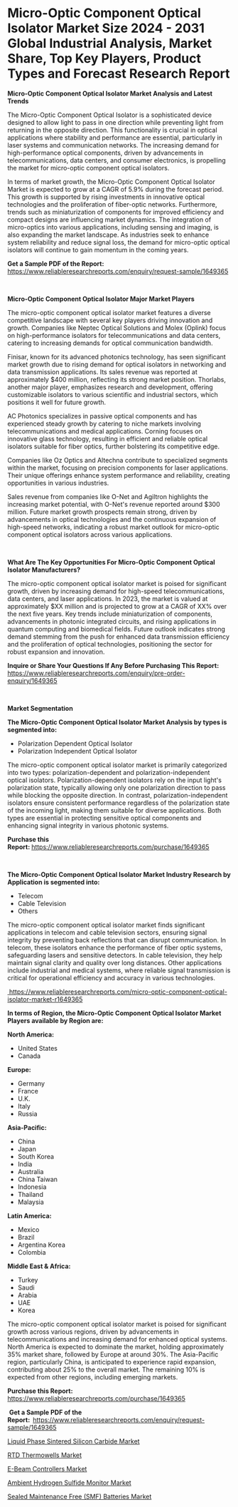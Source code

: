 <p><h1>Micro-Optic Component Optical Isolator Market Size 2024 - 2031 Global Industrial Analysis, Market Share, Top Key Players, Product Types and Forecast Research Report</h1></p><p><strong>Micro-Optic Component Optical Isolator Market Analysis and Latest Trends</strong></p>
<p><p>The Micro-Optic Component Optical Isolator is a sophisticated device designed to allow light to pass in one direction while preventing light from returning in the opposite direction. This functionality is crucial in optical applications where stability and performance are essential, particularly in laser systems and communication networks. The increasing demand for high-performance optical components, driven by advancements in telecommunications, data centers, and consumer electronics, is propelling the market for micro-optic component optical isolators.</p><p>In terms of market growth, the Micro-Optic Component Optical Isolator Market is expected to grow at a CAGR of 5.9% during the forecast period. This growth is supported by rising investments in innovative optical technologies and the proliferation of fiber-optic networks. Furthermore, trends such as miniaturization of components for improved efficiency and compact designs are influencing market dynamics. The integration of micro-optics into various applications, including sensing and imaging, is also expanding the market landscape. As industries seek to enhance system reliability and reduce signal loss, the demand for micro-optic optical isolators will continue to gain momentum in the coming years.</p></p>
<p><strong>Get a Sample PDF of the Report:&nbsp;</strong> <a href="https://www.reliableresearchreports.com/enquiry/request-sample/1649365?utm_campaign=33&utm_medium=2&utm_source=Github&utm_content=ia&utm_term=29122024&utm_id=micro-optic-component-optical-isolator">https://www.reliableresearchreports.com/enquiry/request-sample/1649365</a></p>
<p>&nbsp;</p>
<p><strong>Micro-Optic Component Optical Isolator Major Market Players</strong></p>
<p><p>The micro-optic component optical isolator market features a diverse competitive landscape with several key players driving innovation and growth. Companies like Neptec Optical Solutions and Molex (Oplink) focus on high-performance isolators for telecommunications and data centers, catering to increasing demands for optical communication bandwidth.</p><p>Finisar, known for its advanced photonics technology, has seen significant market growth due to rising demand for optical isolators in networking and data transmission applications. Its sales revenue was reported at approximately $400 million, reflecting its strong market position. Thorlabs, another major player, emphasizes research and development, offering customizable isolators to various scientific and industrial sectors, which positions it well for future growth.</p><p>AC Photonics specializes in passive optical components and has experienced steady growth by catering to niche markets involving telecommunications and medical applications. Corning focuses on innovative glass technology, resulting in efficient and reliable optical isolators suitable for fiber optics, further bolstering its competitive edge.</p><p>Companies like Oz Optics and Altechna contribute to specialized segments within the market, focusing on precision components for laser applications. Their unique offerings enhance system performance and reliability, creating opportunities in various industries.</p><p>Sales revenue from companies like O-Net and Agiltron highlights the increasing market potential, with O-Net's revenue reported around $300 million. Future market growth prospects remain strong, driven by advancements in optical technologies and the continuous expansion of high-speed networks, indicating a robust market outlook for micro-optic component optical isolators across various applications.</p></p>
<p>&nbsp;</p>
<p><strong>What Are The Key Opportunities For Micro-Optic Component Optical Isolator Manufacturers?</strong></p>
<p><p>The micro-optic component optical isolator market is poised for significant growth, driven by increasing demand for high-speed telecommunications, data centers, and laser applications. In 2023, the market is valued at approximately $XX million and is projected to grow at a CAGR of XX% over the next five years. Key trends include miniaturization of components, advancements in photonic integrated circuits, and rising applications in quantum computing and biomedical fields. Future outlook indicates strong demand stemming from the push for enhanced data transmission efficiency and the proliferation of optical technologies, positioning the sector for robust expansion and innovation.</p></p>
<p><strong>Inquire or Share Your Questions If Any Before Purchasing This Report:</strong> <a href="https://www.reliableresearchreports.com/enquiry/pre-order-enquiry/1649365?utm_campaign=33&utm_medium=2&utm_source=Github&utm_content=ia&utm_term=29122024&utm_id=micro-optic-component-optical-isolator">https://www.reliableresearchreports.com/enquiry/pre-order-enquiry/1649365</a></p>
<p>&nbsp;</p>
<p><strong>Market Segmentation</strong></p>
<p><strong>The Micro-Optic Component Optical Isolator Market Analysis by types is segmented into:</strong></p>
<p><ul><li>Polarization Dependent Optical Isolator</li><li>Polarization Independent Optical Isolator</li></ul></p>
<p><p>The micro-optic component optical isolator market is primarily categorized into two types: polarization-dependent and polarization-independent optical isolators. Polarization-dependent isolators rely on the input light's polarization state, typically allowing only one polarization direction to pass while blocking the opposite direction. In contrast, polarization-independent isolators ensure consistent performance regardless of the polarization state of the incoming light, making them suitable for diverse applications. Both types are essential in protecting sensitive optical components and enhancing signal integrity in various photonic systems.</p></p>
<p><strong>Purchase this Report:&nbsp;</strong><a href="https://www.reliableresearchreports.com/purchase/1649365?utm_campaign=33&utm_medium=2&utm_source=Github&utm_content=ia&utm_term=29122024&utm_id=micro-optic-component-optical-isolator">https://www.reliableresearchreports.com/purchase/1649365</a></p>
<p>&nbsp;</p>
<p><strong>The Micro-Optic Component Optical Isolator Market Industry Research by Application is segmented into:</strong></p>
<p><ul><li>Telecom</li><li>Cable Television</li><li>Others</li></ul></p>
<p><p>The micro-optic component optical isolator market finds significant applications in telecom and cable television sectors, ensuring signal integrity by preventing back reflections that can disrupt communication. In telecom, these isolators enhance the performance of fiber optic systems, safeguarding lasers and sensitive detectors. In cable television, they help maintain signal clarity and quality over long distances. Other applications include industrial and medical systems, where reliable signal transmission is critical for operational efficiency and accuracy in various technologies.</p></p>
<p><a href="https://www.reliableresearchreports.com/micro-optic-component-optical-isolator-market-r1649365?utm_campaign=33&utm_medium=2&utm_source=Github&utm_content=ia&utm_term=29122024&utm_id=micro-optic-component-optical-isolator">&nbsp;https://www.reliableresearchreports.com/micro-optic-component-optical-isolator-market-r1649365</a></p>
<p><strong>In terms of Region, the Micro-Optic Component Optical Isolator Market Players available by Region are:</strong></p>
<p>
    <p> <strong> North America: </strong>
        <ul>
            <li>United States</li>
            <li>Canada</li>
        </ul>
        </p> 
    <p> <strong> Europe: </strong>
        <ul>
            <li>Germany</li>
            <li>France</li>
            <li>U.K.</li>
            <li>Italy</li>
            <li>Russia</li>
        </ul>
        </p> 
    <p> <strong> Asia-Pacific: </strong>
        <ul>
            <li>China</li>
            <li>Japan</li>
            <li>South Korea</li>
            <li>India</li>
            <li>Australia</li>
            <li>China Taiwan</li>
            <li>Indonesia</li>
            <li>Thailand</li>
            <li>Malaysia</li>
        </ul>
        </p> 
    <p> <strong> Latin America: </strong>
        <ul>
            <li>Mexico</li>
            <li>Brazil</li>
            <li>Argentina Korea</li>
            <li>Colombia</li>
        </ul>
        </p> 
    <p> <strong> Middle East & Africa: </strong>
        <ul>
            <li>Turkey</li>
            <li>Saudi</li>
            <li>Arabia</li>
            <li>UAE</li>
            <li>Korea</li>
        </ul>
    </p>
    </p>
<p><p>The micro-optic component optical isolator market is poised for significant growth across various regions, driven by advancements in telecommunications and increasing demand for enhanced optical systems. North America is expected to dominate the market, holding approximately 35% market share, followed by Europe at around 30%. The Asia-Pacific region, particularly China, is anticipated to experience rapid expansion, contributing about 25% to the overall market. The remaining 10% is expected from other regions, including emerging markets.</p></p>
<p><strong>Purchase this Report: </strong><a href="https://www.reliableresearchreports.com/purchase/1649365?utm_campaign=33&utm_medium=2&utm_source=Github&utm_content=ia&utm_term=29122024&utm_id=micro-optic-component-optical-isolator">https://www.reliableresearchreports.com/purchase/1649365</a></p>
<p>&nbsp;<strong>Get a Sample PDF of the Report:&nbsp;&nbsp;</strong><a href="https://www.reliableresearchreports.com/enquiry/request-sample/1649365?utm_campaign=33&utm_medium=2&utm_source=Github&utm_content=ia&utm_term=29122024&utm_id=micro-optic-component-optical-isolator">https://www.reliableresearchreports.com/enquiry/request-sample/1649365</a></p>
<p><strong></strong></p>
<p><p><a href="https://github.com/hammelximalschid/Market-Research-Report-List-1/blob/main/liquid-phase-sintered-silicon-carbide-market.md?utm_campaign=33&utm_medium=2&utm_source=Github&utm_content=ia&utm_term=29122024&utm_id=micro-optic-component-optical-isolator">Liquid Phase Sintered Silicon Carbide Market</a></p><p><a href="https://github.com/antonioc6hal/Market-Research-Report-List-1/blob/main/rtd-thermowells-market.md?utm_campaign=33&utm_medium=2&utm_source=Github&utm_content=ia&utm_term=29122024&utm_id=micro-optic-component-optical-isolator">RTD Thermowells Market</a></p><p><a href="https://github.com/rodinayygacklezi/Market-Research-Report-List-1/blob/main/e-beam-controllers-market.md?utm_campaign=33&utm_medium=2&utm_source=Github&utm_content=ia&utm_term=29122024&utm_id=micro-optic-component-optical-isolator">E-Beam Controllers Market</a></p><p><a href="https://github.com/lindaopodray/Market-Research-Report-List-1/blob/main/ambient-hydrogen-sulfide-monitor-market.md?utm_campaign=33&utm_medium=2&utm_source=Github&utm_content=ia&utm_term=29122024&utm_id=micro-optic-component-optical-isolator">Ambient Hydrogen Sulfide Monitor Market</a></p><p><a href="https://github.com/flnordan65e0/Market-Research-Report-List-1/blob/main/sealed-maintenance-free-smf-batteries-market.md?utm_campaign=33&utm_medium=2&utm_source=Github&utm_content=ia&utm_term=29122024&utm_id=micro-optic-component-optical-isolator">Sealed Maintenance Free (SMF) Batteries Market</a></p></p>